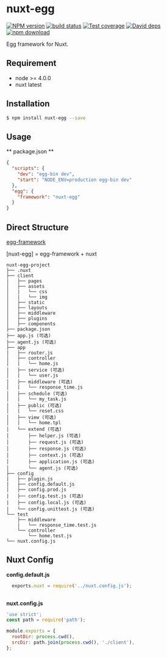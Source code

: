 nuxt-egg
=======

[![NPM version][npm-image]][npm-url]
[![build status][travis-image]][travis-url]
[![Test coverage][codecov-image]][codecov-url]
[![David deps][david-image]][david-url]
[![npm download][download-image]][download-url]

[npm-image]: https://img.shields.io/npm/v/nuxt-egg.svg?style=flat-square
[npm-url]: https://npmjs.org/package/nuxt-egg
[travis-image]: https://api.travis-ci.org/liyanlong/nuxt-egg.svg?branch=master
[travis-url]: https://travis-ci.org/liyanlong/nuxt-egg
[codecov-image]: https://codecov.io/github/liyanlong/nuxt-egg/coverage.svg?branch=master
[codecov-url]: https://codecov.io/github/liyanlong/nuxt-egg?branch=master
[david-image]: https://img.shields.io/david/liyanlong/nuxt-egg.svg?style=flat-square
[david-url]: https://david-dm.org/liyanlong/nuxt-egg
[download-image]: https://img.shields.io/npm/dm/nuxt-egg.svg?style=flat-square
[download-url]: https://npmjs.org/package/nuxt-egg

Egg framework for Nuxt.

## Requirement

- node >= 4.0.0
- nuxt latest
## Installation

```bash
$ npm install nuxt-egg --save
```

## Usage
** package.json **
```json
{
  "scripts": {
    "dev": "egg-bin dev",
    "start": "NODE_ENV=production egg-bin dev"
  },
  "egg": {
    "framework": "nuxt-egg"
  }
}
```

## Direct Structure
[egg-framework](https://eggjs.org/zh-cn/basics/structure.html)

[nuxt-egg] = egg-framework + nuxt
```
nuxt-egg-project
├── .nuxt
├── client
|   ├── pages
│   ├── assets
│   |   └── css
│   |   └── img
│   ├── static
│   ├── layouts
│   ├── middleware
│   ├── plugins
│   ├── components
├── package.json
├── app.js (可选)
├── agent.js (可选)
├── app
|   ├── router.js
│   ├── controller
│   |   └── home.js
│   ├── service (可选)
│   |   └── user.js
│   ├── middleware (可选)
│   |   └── response_time.js
│   ├── schedule (可选)
│   |   └── my_task.js
│   ├── public (可选)
│   |   └── reset.css
│   ├── view (可选)
│   |   └── home.tpl
│   └── extend (可选)
│       ├── helper.js (可选)
│       ├── request.js (可选)
│       ├── response.js (可选)
│       ├── context.js (可选)
│       ├── application.js (可选)
│       └── agent.js (可选)
├── config
|   ├── plugin.js
|   ├── config.default.js
│   ├── config.prod.js
|   ├── config.test.js (可选)
|   ├── config.local.js (可选)
|   └── config.unittest.js (可选)
└── test
    ├── middleware
    |   └── response_time.test.js
    └── controller
        └── home.test.js
└── nuxt.config.js
```

##  Nuxt Config
**config.default.js**
```js
  exports.nuxt = require('../nuxt.config.js');
  
```
**nuxt.config.js**
```js
'use strict';
const path = require('path');

module.exports = {
  rootDir: process.cwd(),
  srcDir: path.join(process.cwd(), './client'),
};
```
